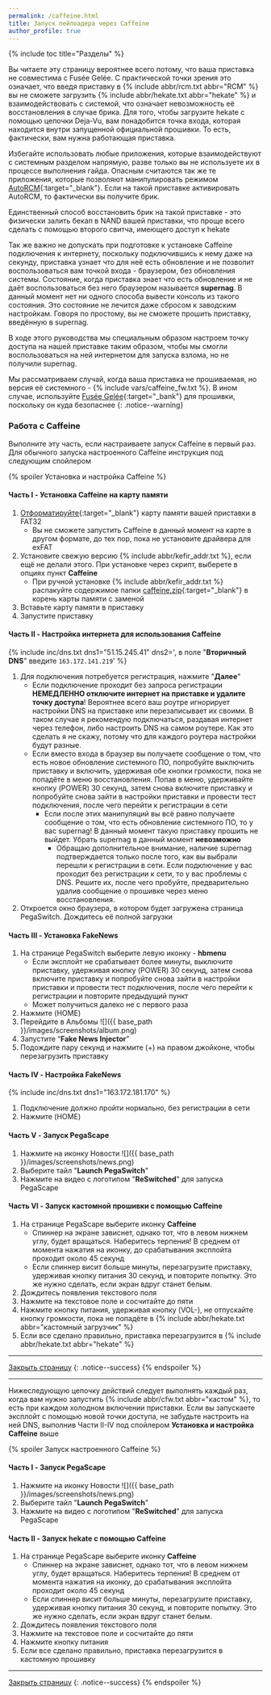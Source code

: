 ```yaml
---
permalink: /caffeine.html
title: Запуск пейлоадера через Caffeine
author_profile: true
---
```

{% include toc title="Разделы" %}

Вы читаете эту страницу вероятнее всего потому, что ваша приставка не совместима с Fusée Gelée. С практической точки зрения это означает, что введя приставку в {% include abbr/rcm.txt abbr="RCM" %} вы не сможете загрузить {% include abbr/hekate.txt abbr="hekate" %} и взаимодействовать с системой, что означает невозможность её восстановления в случае брика. Для того, чтобы загрузите hekate с помощью цепочки Deja-Vu, вам понадобится точка входа, которая находится внутри запущенной официальной прошивки. То есть, фактически, вам нужна работающая приставка. 

Избегайте использовать любые приложения, которые взаимодействуют с системным разделом напрямую, разве только вы не используете их в процессе выполнения гайда. Опасным считаются так же те приложения, которые позволяют манипулировать режимом [AutoRCM](autorcm){:target="_blank"}. Если на такой приставке активировать AutoRCM, то фактически вы получите брик.

Единственный способ восстановить брик на такой приставке - это физически залить бекап в NAND вашей приставки, что проще всего сделать с помощью второго свитча, имеющего доступ к hekate

Так же важно не допускать при подготовке к установке Caffeine подключения к интернету, поскольку подключившись к нему даже на секунду, приставка узнает что для неё есть обновление и не позволит воспользоваться вам точкой входа - браузером, без обновления системы. Состояние, когда приставка знает что есть обновление и не даёт воспользоваться без него браузером называется **supernag**. В данный момент нет ни одного способа вывести консоль из такого состояния. Это состояние не лечится даже сбросом к заводским настройкам. Говоря по простому, вы не сможете прошить приставку, введённую в supernag.

В ходе этого руководства мы специальным образом настроем точку доступа на нашей приставке таким образом, чтобы мы смогли воспользоваться на ней интернетом для запуска взлома, но не получили supernag.	

Мы рассматриваем случай, когда ваша приставка не прошиваемая, но версия её системного - {% include vars/caffeine_fw.txt %}. В ином случае, используйте [Fusée Gelée](fusee-gelee){:target="_bank"} для прошивки, поскольку он куда безопаснее
{: .notice--warning}

### Работа с Caffeine 

Выполните эту часть, если настраиваете запуск Caffeine в первый раз. Для обычного запуска настроенного Caffeine инструкция под следующим спойлером

{% spoiler Установка и настройка Caffeine %}
#### Часть I - Установка Caffeine на карту памяти 

1. [Отформатируйте](http://customfw.xyz/format_sd){:target="_blank"} карту памяти вашей приставки в FAT32
	* Вы не сможете запустить Caffeine в  данный момент на карте в другом формате, до тех пор, пока не установите драйвера для exFAT 
1. Установите свежую версию {% include abbr/kefir_addr.txt %}, если ещё не делали этого. При установке через скрипт, выберете в опциях пункт **Caffeine**
	* При ручной установке {% include abbr/kefir_addr.txt %} распакуйте содержимое папки [caffeine.zip](files/caffeine.zip){:target="_blank"} в корень карты памяти с заменой
1. Вставьте карту памяти в приставку 
1. Запустите приставку

#### Часть II - Настройка интернета для использования Caffeine 

{% include inc/dns.txt dns1="51.15.245.41" dns2=', в поле "**Вторичный DNS**" введите `163.172.141.219`' %}
1. Для подключения потребуется регистрация, нажмите "**Далее**"
	* Если подключение проходит без запроса регистрации **НЕМЕДЛЕННО отключите интернет на приставке и удалите точку доступа**! Вероятнее всего ваш роутре игнорирует настройки DNS на приставке или перезаписывает их своими. В таком случае я рекомендую подключаться, раздавая интернет через телефон, либо настроить DNS на самом роутере. Как это сделать я не скажу, потому что для каждого роутера настройки будут разные.
	* Если вместо входа в браузер вы получаете сообщение о том, что есть новое обновление системного ПО, попробуйте выключить приставку и включить, удерживая обе кнопки громкости, пока не попадёте в меню восстановления. Попав в меню, удерживайте кнопку (POWER) 30 секунд, затем снова включите приставку и попробуйте снова зайти в настройки приставки и провести тест подключения, после чего перейти к регистрации в сети
		* Если после этих манипуляций вы всё равно получаете сообщение о том, что есть обновление системного ПО, то у вас supernag! В данный момент такую приставку прошить не выйдет. Убрать supernag в данный момент **невозможно**
			* Обращаю дополнительное внимание, наличие supernag подтверждается только после того, как вы выбрали перешли к регистрации в сети. Если подключение у вас проходит без регистрации к сети, то у вас проблемы с DNS. Решите их, после чего пробуйте, предварительно удалив сообщение о прошивке через меню восстановления. 
1. Откроется окно браузера, в котором будет загружена страница PegaSwitch. Дождитесь её полной загрузки

#### Часть III - Установка FakeNews

1. На странице PegaSwitch выберите левую иконку - **hbmenu**
	* Если эксплойт не срабатывает более минуты, выключите приставку, удерживая кнопку (POWER) 30 секунд, затем снова включите приставку и попробуйте снова зайти в настройки приставки и провести тест подключения, после чего перейти к регистрации и повторите предыдущий пункт
	* Может получиться далеко не с первого раза
1. Нажмите (HOME)
1. Перейдите в Альбомы ![]({{ base_path }}/images/screenshots/album.png) 
1. Запустите “**Fake News Injector**”
1. Подождите пару секунд и нажмите (+) на правом джойконе, чтобы перезагрузить приставку 

#### Часть IV - Настройка FakeNews

{% include inc/dns.txt dns1="163.172.181.170" %}
1. Подключение должно пройти нормально, без регистрации в сети
1. Нажмите (HOME)

#### Часть V - Запуск PegaScape

1. Нажмите на иконку Новости ![]({{ base_path }}/images/screenshots/news.png) 
1. Выберите тайл "**Launch PegaSwitch**"
1. Нажмите на видео с логотипом "**ReSwitched**" для запуска PegaScape

#### Часть VI - Запуск кастомной прошивки с помощью Caffeine

1. На странице PegaScape выберите иконку **Caffeine**
	* Спиннер на экране зависнет, однако тот, что в левом нижнем углу, будет вращаться. Наберитесь терпения! В среднем от момента нажатия на иконку,  до срабатывания эксплойта проходит около 45 секунд
	* Если спиннер висит больше минуты, перезагрузите приставку, удерживая кнопку питания 30 секунд, и повторите попытку. Это же нужно сделать, если экран вдруг станет белым. 
1. Дождитесь появления текстового поля 
1. Нажмите на текстовое поле и сосчитайте до пяти
1. Нажмите кнопку питания, удерживая кнопку (VOL-), не отпускайте кнопку громкости, пока не попадёте в {% include abbr/hekate.txt abbr="кастомный загрузчик" %} 
1. Если все сделано правильно, приставка перезагрузится в {% include abbr/hekate.txt abbr="hekate" %}

___

[Закрыть страницу](javascript:window.close();)
{: .notice--success}
{% endspoiler %}

____

Нижеследующую цепочку действий следует выполнять каждый раз, когда вам нужно запустить {% include abbr/cfw.txt abbr="кастом" %}, то есть при каждом холодном включении приставки. Если вы запускаете эксплойт с помощью новой точки доступа, не забудьте настроить на ней DNS, выполнив Части II-IV под спойлером **Установка и настройка Caffeine** выше

{% spoiler Запуск настроенного Caffeine %}
#### Часть I - Запуск PegaScape

1. Нажмите на иконку Новости ![]({{ base_path }}/images/screenshots/news.png) 
1. Выберите тайл "**Launch PegaSwitch**"
1. Нажмите на видео с логотипом "**ReSwitched**" для запуска PegaScape

#### Часть II - Запуск hekate с помощью Caffeine

1. На странице PegaScape выберите иконку **Caffeine**
	* Спиннер на экране зависнет, однако тот, что в левом нижнем углу, будет вращаться. Наберитесь терпения! В среднем от момента нажатия на иконку,  до срабатывания эксплойта проходит около 45 секунд
	* Если спиннер висит больше минуты, перезагрузите приставку, удерживая кнопку питания 30 секунд, и повторите попытку. Это же нужно сделать, если экран вдруг станет белым. 
1. Дождитесь появления текстового поля 
1. Нажмите на текстовое поле и сосчитайте до пяти
1. Нажмите кнопку питания
1. Если все сделано правильно, приставка перезагрузится в кастомную прошивку

___

[Закрыть страницу](javascript:window.close();)
{: .notice--success}
{% endspoiler %}